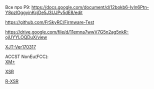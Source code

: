 Все про Р9: https://docs.google.com/document/d/12bokb6-IvIn6Ptn-Y8pzlOggyinKcjDe5J3UJPv5dE8/edit

https://github.com/FrSkyRC/Firmware-Test

https://drive.google.com/file/d/11emna7wwV7G5n2ag5nkR-ojUYYLOQDuX/view

[XJT-Ver170317](https://github.com/ikherty/droneDOCS/assets/firmware/XJT-Ver170317.zip)

ACCST NonEu(FCC):  
[XM+](https://github.com/ikherty/droneDOCS/assets/firmware/XM_with_RSSI_NonEU.zip)

[XSR](https://github.com/ikherty/droneDOCS/assets/firmware/XSR_ACCST_FPORT_NonEU.zip)

[R-XSR](https://github.com/ikherty/droneDOCS/assets/firmware/R-XSR_ACCST_NonEU.zip)
